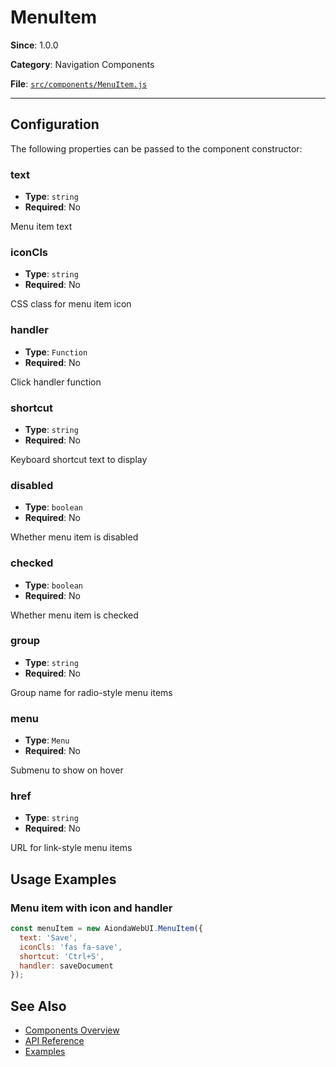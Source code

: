 # MenuItem



**Since**: 1.0.0

**Category**: Navigation Components

**File**: [`src/components/MenuItem.js`](src/components/MenuItem.js)

---

## Configuration

The following properties can be passed to the component constructor:

### text

- **Type**: `string`
- **Required**: No

Menu item text

### iconCls

- **Type**: `string`
- **Required**: No

CSS class for menu item icon

### handler

- **Type**: `Function`
- **Required**: No

Click handler function

### shortcut

- **Type**: `string`
- **Required**: No

Keyboard shortcut text to display

### disabled

- **Type**: `boolean`
- **Required**: No

Whether menu item is disabled

### checked

- **Type**: `boolean`
- **Required**: No

Whether menu item is checked

### group

- **Type**: `string`
- **Required**: No

Group name for radio-style menu items

### menu

- **Type**: `Menu`
- **Required**: No

Submenu to show on hover

### href

- **Type**: `string`
- **Required**: No

URL for link-style menu items




## Usage Examples

### Menu item with icon and handler


```javascript
const menuItem = new AiondaWebUI.MenuItem({
  text: 'Save',
  iconCls: 'fas fa-save',
  shortcut: 'Ctrl+S',
  handler: saveDocument
});
```


## See Also

- [Components Overview](../)
- [API Reference](../api/)
- [Examples](../examples/)